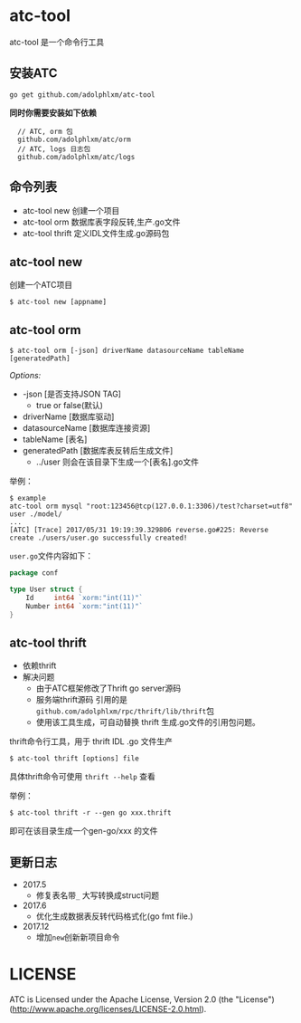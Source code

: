 # atc-tool

atc-tool 是一个命令行工具

## 安装ATC

    go get github.com/adolphlxm/atc-tool
    
  **同时你需要安装如下依赖**
  
  ```config 
    // ATC, orm 包
    github.com/adolphlxm/atc/orm
    // ATC, logs 日志包
    github.com/adolphlxm/atc/logs
  ```
   
## 命令列表
* atc-tool new 创建一个项目
* atc-tool orm 数据库表字段反转,生产.go文件
* atc-tool thrift 定义IDL文件生成.go源码包

## atc-tool new
创建一个ATC项目

    $ atc-tool new [appname]

## atc-tool orm

    $ atc-tool orm [-json] driverName datasourceName tableName [generatedPath]
 
 *Options:*
 
 * -json [是否支持JSON TAG]
    - true or false(默认) 
 * driverName [数据库驱动]
 * datasourceName [数据库连接资源]
 * tableName [表名]
 * generatedPath [数据库表反转后生成文件]
    - ../user 则会在该目录下生成一个[表名].go文件
    
举例：

    $ example
    atc-tool orm mysql "root:123456@tcp(127.0.0.1:3306)/test?charset=utf8" user ./model/
    ...
    [ATC] [Trace] 2017/05/31 19:19:39.329806 reverse.go#225: Reverse create ./users/user.go successfully created!


`user.go`文件内容如下：

```go
package conf

type User struct {
	Id     int64 `xorm:"int(11)"`
	Number int64 `xorm:"int(11)"`
}

```

## atc-tool thrift

* 依赖thrift
* 解决问题
    - 由于ATC框架修改了Thrift go server源码
    - 服务端thrift源码 引用的是 `github.com/adolphlxm/rpc/thrift/lib/thrift`包
    - 使用该工具生成，可自动替换 thrift 生成.go文件的引用包问题。

thrift命令行工具，用于 thrift IDL .go 文件生产

    $ atc-tool thrift [options] file
    
具体thrift命令可使用 `thrift --help` 查看

举例：

    $ atc-tool thrift -r --gen go xxx.thrift
    
即可在该目录生成一个gen-go/xxx 的文件

## 更新日志

* 2017.5 
    - 修复表名带`_` 大写转换成struct问题
* 2017.6
    - 优化生成数据表反转代码格式化(go fmt file.)
* 2017.12
    - 增加`new`创新新项目命令
    
# LICENSE

ATC is Licensed under the Apache License, Version 2.0 (the "License")
(http://www.apache.org/licenses/LICENSE-2.0.html).
